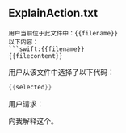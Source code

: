 ## ExplainAction.txt

```text
用户当前位于此文件中：{{filename}}
以下内容：
```swift:{{filename}}
{{filecontent}}
```

用户从该文件中选择了以下代码：
```swift
{{selected}}
```

用户请求：

向我解释这个。
```